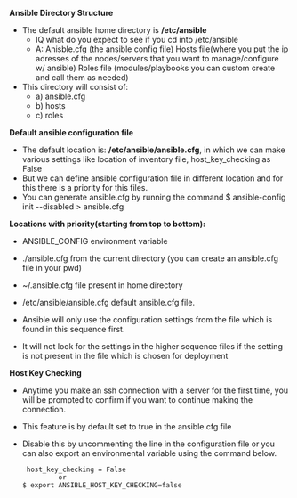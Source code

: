 **Ansible Directory Structure**

- The default ansible home directory is **/etc/ansible**
   - IQ what do you expect to see if you cd into /etc/ansible
   - A: Anisble.cfg (the ansible config file) Hosts file(where you put the ip adresses of the nodes/servers that you want to manage/configure w/ ansible) Roles file (modules/playbooks you can custom create and call them as needed)
- This directory will consist of:
  - a) ansible.cfg
  - b) hosts
  - c) roles

**Default ansible configuration file**
- The default location is: **/etc/ansible/ansible.cfg**,
 in which we can make various settings like location of inventory file, host_key_checking as False
- But we can define ansible configuration file in different location
and for this there is a priority for this files.
- You can generate ansible.cfg by running the command
    $ ansible-config init --disabled > ansible.cfg

**Locations with priority(starting from top to bottom):** 
- ANSIBLE_CONFIG environment variable  
- ./ansible.cfg from the current directory (you can create an ansible.cfg file in your pwd)
- ~/.ansible.cfg file present in home directory 
- /etc/ansible/ansible.cfg default ansible.cfg file.

- Ansible will only use the configuration settings from the file which is found in this sequence first.
- It will not look for the settings in the higher sequence files if the setting is not present in the file which is chosen for deployment

**Host Key Checking**

- Anytime you make an ssh connection with a server for the first time, you will be prompted to confirm if you want to continue making the connection.
- This feature is by default set to true in the ansible.cfg file
- Disable this by uncommenting the line in the configuration file or you can also export an environmental variable using the command below.

       host_key_checking = False
               or
      $ export ANSIBLE_HOST_KEY_CHECKING=false
